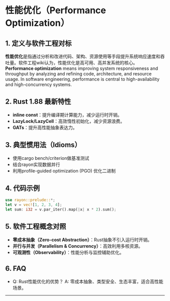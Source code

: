 # 性能优化（Performance Optimization）

## 1. 定义与软件工程对标

**性能优化**是指通过分析和改进代码、架构、资源使用等手段提升系统响应速度和吞吐量。软件工程wiki认为，性能优化是高可用、高并发系统的核心。
**Performance optimization** means improving system responsiveness and throughput by analyzing and refining code, architecture, and resource usage. In software engineering, performance is central to high-availability and high-concurrency systems.

## 2. Rust 1.88 最新特性

- **inline const**：提升编译期计算能力，减少运行时开销。
- **LazyLock/LazyCell**：高效惰性初始化，减少资源浪费。
- **GATs**：提升高性能抽象表达力。

## 3. 典型惯用法（Idioms）

- 使用cargo bench/criterion做基准测试
- 结合rayon实现数据并行
- 利用profile-guided optimization (PGO) 优化二进制

## 4. 代码示例

```rust
use rayon::prelude::*;
let v = vec![1, 2, 3, 4];
let sum: i32 = v.par_iter().map(|x| x * 2).sum();
```

## 5. 软件工程概念对照

- **零成本抽象（Zero-cost Abstraction）**：Rust抽象不引入运行时开销。
- **并行与并发（Parallelism & Concurrency）**：高效利用多核资源。
- **可观测性（Observability）**：性能分析与监控辅助优化。

## 6. FAQ

- Q: Rust性能优化的优势？
  A: 零成本抽象、类型安全、生态丰富，适合高性能场景。

---
